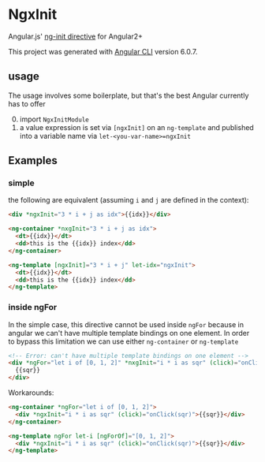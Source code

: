 # NgxInit

Angular.js' [ng-init directive](https://docs.angularjs.org/api/ng/directive/ngInit) for Angular2+

This project was generated with [Angular CLI](https://github.com/angular/angular-cli) version 6.0.7.

## usage 

The usage involves some boilerplate, but that's the best Angular currently has to offer

0) import `NgxInitModule`  
0) a value expression is set via `[ngxInit]` on an `ng-template` and published into a variable name via `let-<you-var-name>=ngxInit`

## Examples

### simple

the following are equivalent (assuming `i` and `j` are defined in the context):

```html
<div *ngxInit="3 * i + j as idx">{{idx}}</div>
```

```html
<ng-container *nxgInit="3 * i + j as idx">
  <dt>{{idx}}</dt>
  <dd>this is the {{idx}} index</dd>
</ng-container>
```

```html
<ng-template [ngxInit]="3 * i + j" let-idx="ngxInit">
  <dt>{{idx}}</dt>
  <dd>this is the {{idx}} index</dd>
</ng-template>
```
       
### inside ngFor
In the simple case, this directive cannot be used inside `ngFor` because in angular we can't have multiple template bindings on one element.
In order to bypass this limitation we can use either `ng-container` or `ng-template`

```html
<!-- Error: can't have multiple template bindings on one element -->
<div *ngFor="let i of [0, 1, 2]" *nxgInit="i * i as sqr" (click)="onClick(sqr)">
  {{sqr}}
</div>
```

Workarounds:

```html
<ng-container *ngFor="let i of [0, 1, 2]">
  <div *ngxInit="i * i as sqr" (click)="onClick(sqr)">{{sqr}}</div>
</ng-container>
```

```html
<ng-template ngFor let-i [ngForOf]="[0, 1, 2]">
  <div *ngxInit="i * i as sqr" (click)="onClick(sqr)">{{sqr}}</div>
</ng-template>
```
